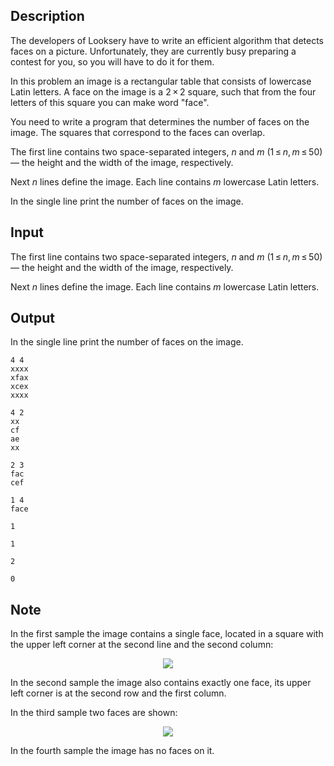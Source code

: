 ## Description

<div><p>The developers of Looksery have to write an efficient algorithm that detects faces on a picture. Unfortunately, they are currently busy preparing a contest for you, so you will have to do it for them. </p><p>In this problem an image is a rectangular table that consists of lowercase Latin letters. A face on the image is a <span class="tex-span">2 × 2</span> square, such that from the four letters of this square you can make word "<span class="tex-font-style-tt">face</span>". </p><p>You need to write a program that determines the number of faces on the image. The squares that correspond to the faces can overlap.</p></div><div class="input-specification"><p>The first line contains two space-separated integers, <span class="tex-span"><i>n</i></span> and <span class="tex-span"><i>m</i></span> (<span class="tex-span">1 ≤ <i>n</i>, <i>m</i> ≤ 50</span>) — the height and the width of the image, respectively.</p><p>Next <span class="tex-span"><i>n</i></span> lines define the image. Each line contains <span class="tex-span"><i>m</i></span> lowercase Latin letters.</p></div><div class="output-specification"><p>In the single line print the number of faces on the image.</p></div>

## Input

<p>The first line contains two space-separated integers, <span class="tex-span"><i>n</i></span> and <span class="tex-span"><i>m</i></span> (<span class="tex-span">1 ≤ <i>n</i>, <i>m</i> ≤ 50</span>) — the height and the width of the image, respectively.</p><p>Next <span class="tex-span"><i>n</i></span> lines define the image. Each line contains <span class="tex-span"><i>m</i></span> lowercase Latin letters.</p>

## Output

<p>In the single line print the number of faces on the image.</p>





```input1
4 4
xxxx
xfax
xcex
xxxx

```




```input2
4 2
xx
cf
ae
xx

```




```input3
2 3
fac
cef

```




```input4
1 4
face

```




```output1
1

```




```output2
1

```




```output3
2

```




```output4
0

```



## Note

<p>In the first sample the image contains a single face, located in a square with the upper left corner at the second line and the second column: </p><center> <img class="tex-graphics" src="file://8YEjjvlD.png" style="max-width: 100.0%;max-height: 100.0%;"> </center><p>In the second sample the image also contains exactly one face, its upper left corner is at the second row and the first column.</p><p>In the third sample two faces are shown: </p><center> <img class="tex-graphics" src="file://LRBIafVe.png" style="max-width: 100.0%;max-height: 100.0%;"> </center><p>In the fourth sample the image has no faces on it.</p>
